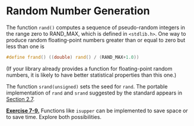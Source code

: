 # Random Number Generation

The function `rand()` computes a sequence of pseudo-random integers in the range zero to RAND_MAX, which is defined in `<stdlib.h>`. One way to produce random floating-point numbers greater than or equal to zero but less than one is

```c
#define frand() ((double) rand() / (RAND_MAX+1.0))
```

(If your library already provides a function for floating-point random numbers, it is likely to have better statistical properties than this one.)

The function `srand(unsigned)` sets the seed for `rand`. The portable implementation of `rand` and `srand` suggested by the standard appears in [Section 2.7](../Chapter2/2-7.md).

[**Exercise 7-9.**](../Solutions/Chapter7/E7-9.md) Functions like `isupper` can be implemented to save space or to save time. Explore both possibilities.
